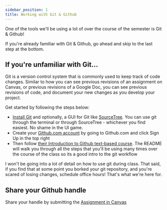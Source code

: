 ```yaml
---
sidebar_position: 1
title: Working with Git & Github
---
```

One of the tools we'll be using a lot of over the course of the semester is Git & Github!

If you're already familiar with Git & Github, go ahead and skip to the last step at the bottom.

## If you're unfamiliar with Git...

Git is a version control system that is commonly used to keep track of code changes. Similar to how you can see previous revisions of an assignment on Canvas, or previous revisions of a Google Doc, you can see previous revisions of code, and document your new changes as you develop your project.

Get started by following the steps below:

- [Install Git](https://git-scm.com/book/en/v2/Getting-Started-Installing-Git) and optionally, a GUI for Git like [SourceTree](https://www.sourcetreeapp.com/). You can use git through the terminal or through SourceTree - whichever you find easiest. No shame in the UI game.
- Create your [Github.com account](https://www.github.com) by going to Github.com and click Sign Up in the top right
- Then follow [their Introduction to Github text-based course](https://github.com/skills/introduction-to-github). The README will walk you through all the steps that you'll be using many times over the course of the class so its a good intro to the git workflow

I won't be going into a lot of detail on how to use git during class. That said, if you find that at some point you borked your git repository, and you're scared of losing changes, schedule office hours! That's what we're here for.

## Share your Github handle

Share your handle by submitting the [Assignment in Canvas](https://canvas.cornell.edu/courses/49841/assignments/481298)
